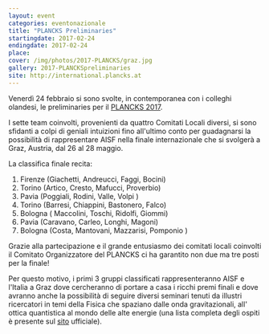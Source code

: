 ```yaml
---
layout: event
categories: eventonazionale
title: "PLANCKS Preliminaries"
startingdate: 2017-02-24
endingdate: 2017-02-24
place: 
cover: /img/photos/2017-PLANCKS/graz.jpg
gallery: 2017-PLANCKSpreliminaries
site: http://international.plancks.at
---
```



Venerdì 24 febbraio si sono svolte, in contemporanea con i colleghi olandesi, le preliminaries per il [PLANCKS 2017](http://international.plancks.at/). 

I sette team coinvolti, provenienti da quattro Comitati Locali diversi, si sono sfidanti a colpi di geniali intuizioni fino all'ultimo conto per guadagnarsi la possibilità di rappresentare AISF nella finale internazionale che si svolgerà a Graz, Austria, dal 26 al 28 maggio.

La classifica finale recita:

1. Firenze (Giachetti, Andreucci, Faggi, Bocini)
2. Torino (Artico, Cresto, Mafucci, Proverbio)
3. Pavia (Poggiali, Rodini, Valle, Volpi ) 
4. Torino (Barresi, Chiappini, Bastonero, Falco)
5. Bologna ( Maccolini, Toschi, Ridolfi, Giommi)
6. Pavia (Caravano, Carleo, Longhi, Magoni)
7. Bologna (Costa, Mantovani, Mazzarisi, Pomponio )

Grazie alla partecipazione e il grande entusiasmo  dei comitati locali coinvolti il Comitato Organizzatore del PLANCKS ci ha garantito non due ma tre posti per la finale!

Per questo motivo, i primi 3 gruppi classificati rappresenteranno AISF e l'Italia a Graz dove cercheranno di portare a casa i ricchi premi finali e dove avranno anche la possibilità di seguire diversi seminari tenuti da illustri ricercatori in temi della Fisica che spaziano dalle onda gravitazionali, all' ottica quantistica al mondo delle alte energie (una lista completa degli ospiti è presente sul [sito](http://international.plancks.at/what-is-plancks/ambassadors/) ufficiale).

